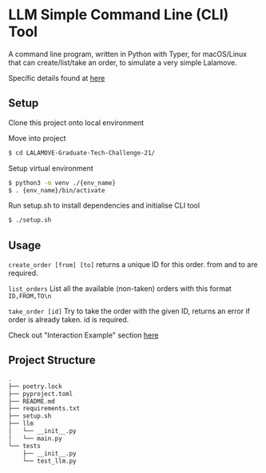 # LLM Simple Command Line (CLI) Tool 

A command line program, written in Python with Typer, for macOS/Linux that can create/list/take an order, to simulate a very simple Lalamove.

Specific details found at [here](https://github.com/lalamove/challenge/blob/master/freshgrad.md)

## Setup 
Clone this project onto local environment

Move into project
```bash
$ cd LALAMOVE-Graduate-Tech-Challenge-21/
```

Setup virtual environment 
```bash
$ python3 -m venv ./{env_name}
$ . {env_name}/bin/activate
```

Run setup.sh to install dependencies and initialise CLI tool
```bash
$ ./setup.sh
```

## Usage 
`create_order [from] [to]`
returns a unique ID for this order.
from and to are required.

`list_orders`
List all the available (non-taken) orders with this format
`ID,FROM,TO\n`

`take_order [id]`
Try to take the order with the given ID, returns an error if order is already taken.
id is required.

Check out "Interaction Example" section [here](https://github.com/lalamove/challenge/blob/master/freshgrad.md)

## Project Structure 
```bash
.
├── poetry.lock
├── pyproject.toml
├── README.md
├── requirements.txt
├── setup.sh
├── llm
│   └── __init__.py
│   └── main.py
└── tests
    ├── __init__.py
    └── test_llm.py
```
